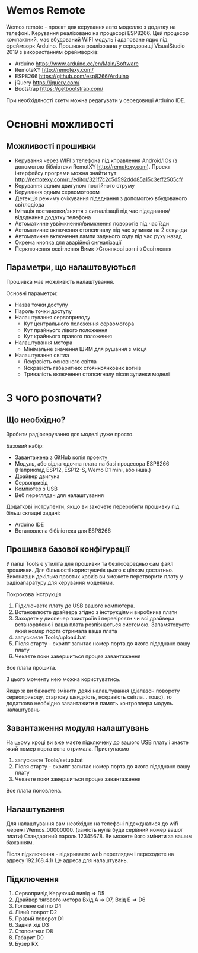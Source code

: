 # Wemos Remote

Wemos remote - проект для керування авто моделлю з додатку на телефоні. 
Керування реалізовано на процесорі ESP8266. Цей процесор компактний, має вбудований WIFI модуль і адаповане ядро під фреймворк Arduino. Прошивка реалізована у середовищі VisualStudio 2019 з використанням фреймворків:
* Arduino https://www.arduino.cc/en/Main/Software
* RemoteXY http://remotexy.com/
* ESP8266 https://github.com/esp8266/Arduino
* jQuery https://jquery.com/
* Bootstrap https://getbootstrap.com/

При необхідлності скетч можна редагувати у середовищі Arduino IDE.

# Основні можливості
## Можливості прошивки
* Керування через WIFI з телефона під кправлення Android/IOs (з допомогою бібліотеки RemotXY http://remotexy.com). Проект інтерфейсу програми можна знайти тут http://remotexy.com/ru/editor/321f7c2c5d592ddd85a15c3eff2505cf/
* Керування одним двигуном постійного струму
* Керування одним сервомотором
* Детекція режиму очікування підєднання з допомогою вбудованого світлодіода
* Імітація постановки/зняття з сигналізації під час підєднання/відєднання додатку телефона
* Автоматичне уввімкнення/вимкнення поворотів під час їзди
* Автоматичне включення стопсигналу під час зупинки на 2 секунди
* Автоматичне включення лампи заднього ходу під час руху назад
* Окрема кнопка для аварійної сигналізації
* Перключення освітлення Вимк->Стоянкові вогні->Освітлення

## Параметри, що налаштовуються
Прошивка має можливість налаштування.

Основні параметри:

* Назва точки доступу
* Пароль точки доступу
* Налаштування сервоприводу
  * Кут центрального положення сервомотора
  * Кут прайнього лівого положення
  * Кут крайнього правого положення
* Налаштування мотора
  * Мінімальне значення ШИМ для рушання з місця
* Налаштування світла
  * Яскравість основного світла
  * Яскравість габаритних стоянкоянкових вогнів
  * Тривалість включення стопсигналу після зупинки моделі


# З чого розпочати?
## Що необхідно?
Зробити радіокерування для моделі дуже просто.

Базовий набір:
* Завантажена з GitHub копія проекту
* Модуль, або відлагодочна плата на базі процесора ESP8266 (Наприклад ESP12, ESP12-S, Wemo D1 mini, або інша.)
* Драйвер двигуна
* Сервопривід
* Компютер з USB
* Веб переглядач для налаштування

Додаткові інструпенти, якщо ви захочете переробити прошивку під більш складні задачі:
* Arduino IDE
* Встановлена бібіліотека для ESP8266

## Прошивка базової конфігурації
У папці Tools є утиліта для прошивки та безпосередньо сам файл прошивки. Для більшості користувачів цього є цілком достатньо. Виконавши декілька простих кроків ви зможете перетворити плату у радіоапаратуру для керування моделями.

Покрокова інструкція
1. Підключаєте плату до USB вашого компютера.
2. Встановлюєте драйвера згідно з інструкціями виробника плати
3. Заходете у диспечер пристроїів і перевіряєти чи всі драйвера встанорвлено і ваша плата розпізнається системою. 
Запамятовуєте який номер порта отримала ваша плата
4. запускаєте Tools/upload.bat
5. Після старту - скрипт запитає номер порта до якого підєднано вашу плату
6. Чекаєте поки завершиться процез завантаження

Все плата прошита.

З цього моменту нею можна користуватись.

Якщо ж ви бажаєте змінити деякі налаштування (діапазон повороту сервоприводу, стартову швидкість, яскравість світла... тощо), то додатково необхідно завантажити в память контроллера модуль налаштувань

## Завантаження модуля налаштувань
На цьому кроці ви вже маєте підключену до вашого USB плату і знаєте який номер порта вона отримала.
Приступаємо
1. запускаєте Tools/setup.bat
2. Після старту - скрипт запитає номер порта до якого підєднано вашу плату
3. Чекаєте поки завершиться процез завантаження

Все плата поновлена.

## Налаштування
Для налаштування вам необхідно на телефоні підєжднатися до wifi мережі Wemos_00000000. (замість нулів буде серійний номер вашої плати)
Стандартний пароль 12345678. Ви можете його змінити за вашим бажанням.

Після підключення - відкриваєте web переглядач і переходете на адресу 192.168.4.1/ Це адреса для налаштувань.

## Підключення

1) Сервопривід Керуючий вивід => D5
2) Драйвер тягового мотора Вхід А => D7, Вхід Б => D6
3) Головне світло D4
4) Лівий поврот D2
5) Правий поворот D1
6) Задній хід D3
7) Стопсигнал D8
8) Габарит D0
9) Бузер RX

